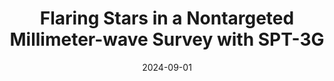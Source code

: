 ---
title: "Flaring Stars in a Nontargeted Millimeter-wave Survey with SPT-3G"
collection: "publications"
category: "co_papers"
permalink: /publications/2024ApJ9726T
link: https://ui.adsabs.harvard.edu/abs/2024ApJ...972....6T/abstract
date: 2024-09-01
venue: "The Astrophysical Journal"
citation: "Tandoi, C., Guns, S., Foster, A., et al. (2024), The Astrophysical Journal, 972, 6."
---